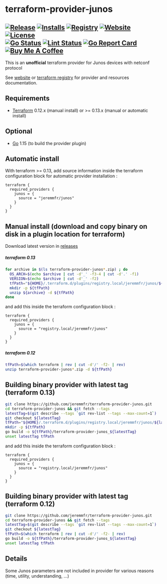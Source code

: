 terraform-provider-junos
========================
[![Release](https://img.shields.io/github/v/release/jeremmfr/terraform-provider-junos)](https://github.com/jeremmfr/terraform-provider-junos/releases)
[![Installs](https://img.shields.io/badge/dynamic/json?logo=terraform&label=installs&query=$.data.attributes.downloads&url=https%3A%2F%2Fregistry.terraform.io%2Fv2%2Fproviders%2F713)](https://registry.terraform.io/providers/jeremmfr/junos)
[![Registry](https://img.shields.io/badge/registry-doc%40latest-lightgrey?logo=terraform)](https://registry.terraform.io/providers/jeremmfr/junos/latest/docs)
[![Website](https://img.shields.io/badge/website-doc%40latest-lightgrey)](https://terraform-provider-junos.jeremm.fr/)
[![License](https://img.shields.io/badge/license-MIT-blue.svg)](https://github.com/jeremmfr/terraform-provider-junos/blob/main/LICENSE)  
[![Go Status](https://github.com/jeremmfr/terraform-provider-junos/workflows/Go%20Tests/badge.svg)](https://github.com/jeremmfr/terraform-provider-junos/actions)
[![Lint Status](https://github.com/jeremmfr/terraform-provider-junos/workflows/GolangCI-Lint/badge.svg)](https://github.com/jeremmfr/terraform-provider-junos/actions)
[![Go Report Card](https://goreportcard.com/badge/github.com/jeremmfr/terraform-provider-junos)](https://goreportcard.com/report/github.com/jeremmfr/terraform-provider-junos)  
[![Buy Me A Coffee](https://img.shields.io/badge/buy%20me%20a%20coffee-donate-yellow.svg)](https://www.buymeacoffee.com/jeremmfr)
---

This is an **unofficial** terraform provider for Junos devices with netconf protocol

See [website](https://terraform-provider-junos.jeremm.fr/) or
[terraform registry](https://registry.terraform.io/providers/jeremmfr/junos)
for provider and resources documentation.

Requirements
---
-	[Terraform](https://www.terraform.io/downloads.html) 0.12.x (manual install) or >= 0.13.x (manual or automatic install)

Optional
---
-	[Go](https://golang.org/doc/install) 1.15 (to build the provider plugin)

Automatic install
---
With terraform >= 0.13, add source information inside the terraform configuration block for automatic provider installation :
```hcl
terraform {
  required_providers {
    junos = {
      source = "jeremmfr/junos"
    }
  }
}
```

Manual install (download and copy binary on disk in a plugin location for terraform)
---
Download latest version in [releases](https://github.com/jeremmfr/terraform-provider-junos/releases)
##### terraform 0.13
```bash
for archive in $(ls terraform-provider-junos*.zip) ; do
  OS_ARCH=$(echo $archive | cut -d'_' -f3-4 | cut -d'.' -f1)
  VERSION=$(echo $archive | cut -d'_' -f2)
  tfPath="${HOME}/.terraform.d/plugins/registry.local/jeremmfr/junos/${VERSION}/${OS_ARCH}/"
  mkdir -p ${tfPath}
  unzip ${archive} -d ${tfPath}
done
```
and add this inside the terraform configuration block :
```hcl
terraform {
  required_providers {
    junos = {
      source = "registry.local/jeremmfr/junos"
    }
  }
}
```
##### terraform 0.12
```bash
tfPath=$(which terraform | rev | cut -d'/' -f2- | rev)
unzip terraform-provider-junos*.zip -d ${tfPath}
```

Building binary provider with latest tag (terraform 0.13)
---
```bash
git clone https://github.com/jeremmfr/terraform-provider-junos.git
cd terraform-provider-junos && git fetch --tags
latestTag=$(git describe --tags `git rev-list --tags --max-count=1`)
git checkout ${latestTag}
tfPath="${HOME}/.terraform.d/plugins/registry.local/jeremmfr/junos/${latestTag:1}/$(go env GOOS)_$(go env GOARCH)/"
mkdir -p ${tfPath}
go build -o ${tfPath}/terraform-provider-junos_${latestTag}
unset latestTag tfPath
```
and add this inside the terraform configuration block :
```hcl
terraform {
  required_providers {
    junos = {
      source = "registry.local/jeremmfr/junos"
    }
  }
}
```

Building binary provider with latest tag (terraform 0.12)
---
```bash
git clone https://github.com/jeremmfr/terraform-provider-junos.git
cd terraform-provider-junos && git fetch --tags
latestTag=$(git describe --tags `git rev-list --tags --max-count=1`)
git checkout ${latestTag}
tfPath=$(which terraform | rev | cut -d'/' -f2- | rev)
go build -o ${tfPath}/terraform-provider-junos_${latestTag}
unset latestTag tfPath
```

Details
---
Some Junos parameters are not included in provider for various reasons (time, utility, understanding, ...)

